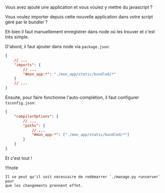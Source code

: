 Vous avez ajouté une application et vous voulez y mettre du javascript ?

Vous voulez importer depuis cette nouvelle application dans votre script géré par le bundler ?

Eh bien il faut manuellement enregistrer dans node où les trouver et c'est très simple.

D'abord, il faut ajouter dans node via `package.json`:

```json
{
    // ...
    "imports": {
        // ...
        "#mon_app:*": "./mon_app/static/bundled/*"
    }
    // ...
}
```

Ensuite, pour faire fonctionne l'auto-complétion, il faut configurer `tsconfig.json`:

```json
{
    "compilerOptions": {
        // ...
        "paths": {
            // ...
            "#mon_app:*": ["./mon_app/static/bundled/*"]
        }
    }
}
```

Et c'est tout !

!!!note

	Il se peut qu'il soit nécessaire de redémarrer `./manage.py runserver` pour
	que les changements prennent effet.